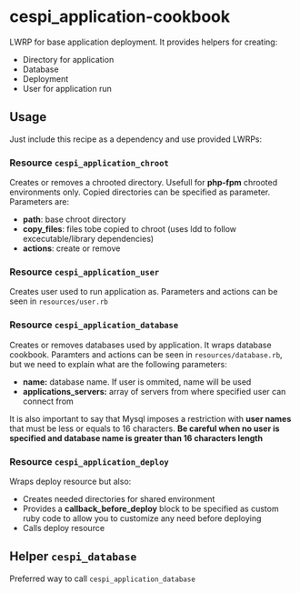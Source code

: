 # cespi_application-cookbook

LWRP for base application deployment. It provides helpers for creating:
* Directory for application
* Database
* Deployment
* User for application run

## Usage

Just include this recipe as a dependency and use provided LWRPs:

### Resource `cespi_application_chroot`

Creates or removes a chrooted directory. Usefull for **php-fpm** chrooted environments only. 
Copied directories can be specified as parameter. Parameters are:

* **path**: base chroot directory
* **copy_files**: files tobe copied to chroot (uses ldd to follow excecutable/library dependencies)
* **actions**: create or remove

### Resource `cespi_application_user`

Creates user used to run application as. Parameters and actions can be seen in
`resources/user.rb`

### Resource `cespi_application_database`

Creates or removes databases used by application. It wraps database cookbook. Paramters and actions can be seen in
`resources/database.rb`, but we need to explain what are the following
parameters:

* **name:** database name. If user is ommited, name will be used
* **applications_servers:** array of servers from where specified user can connect from

It is also important to say that Mysql imposes a restriction with **user names**
that must be less or equals to 16 characters. **Be careful when no user is
specified and database name is greater than 16 characters length**

### Resource `cespi_application_deploy`

Wraps deploy resource but also:

* Creates needed directories for shared environment
* Provides a **callback_before_deploy** block to be specified as custom ruby
  code to allow you to customize any need before deploying
* Calls deploy resource

## Helper `cespi_database`

Preferred way to call `cespi_application_database`
